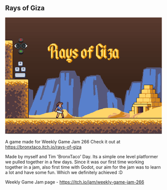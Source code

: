 ## Rays of Giza 

![GameTitleScreenImage](title.png)

A game made for Weekly Game Jam 266
Check it out at https://bronxtaco.itch.io/rays-of-giza

Made by myself and Tim 'BronxTaco' Day. Its a simple one level platformer we pulled together in a few days.
Since it was our first time working together in a jam, also first time with Godot, 
our aim for the jam was to learn a lot and have some fun. Which we definitely achieved :D

Weekly Game Jam page - https://itch.io/jam/weekly-game-jam-266